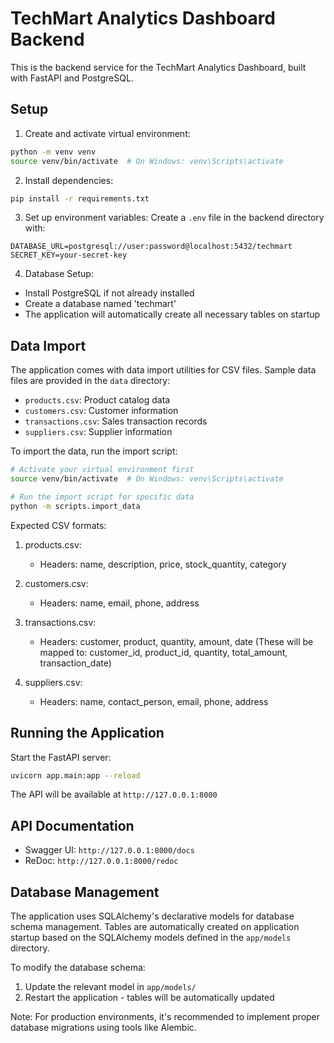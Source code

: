 # TechMart Analytics Dashboard Backend

This is the backend service for the TechMart Analytics Dashboard, built with FastAPI and PostgreSQL.

## Setup

1. Create and activate virtual environment:
```bash
python -m venv venv
source venv/bin/activate  # On Windows: venv\Scripts\activate
```

2. Install dependencies:
```bash
pip install -r requirements.txt
```

3. Set up environment variables:
Create a `.env` file in the backend directory with:
```env
DATABASE_URL=postgresql://user:password@localhost:5432/techmart
SECRET_KEY=your-secret-key
```

4. Database Setup:
- Install PostgreSQL if not already installed
- Create a database named 'techmart'
- The application will automatically create all necessary tables on startup

## Data Import

The application comes with data import utilities for CSV files. Sample data files are provided in the `data` directory:

- `products.csv`: Product catalog data
- `customers.csv`: Customer information
- `transactions.csv`: Sales transaction records
- `suppliers.csv`: Supplier information

To import the data, run the import script:
```bash
# Activate your virtual environment first
source venv/bin/activate  # On Windows: venv\Scripts\activate

# Run the import script for specific data
python -m scripts.import_data
```

Expected CSV formats:

1. products.csv:
   - Headers: name, description, price, stock_quantity, category

2. customers.csv:
   - Headers: name, email, phone, address

3. transactions.csv:
   - Headers: customer, product, quantity, amount, date
   (These will be mapped to: customer_id, product_id, quantity, total_amount, transaction_date)

4. suppliers.csv:
   - Headers: name, contact_person, email, phone, address

## Running the Application

Start the FastAPI server:
```bash
uvicorn app.main:app --reload
```

The API will be available at `http://127.0.0.1:8000`

## API Documentation

- Swagger UI: `http://127.0.0.1:8000/docs`
- ReDoc: `http://127.0.0.1:8000/redoc`

## Database Management

The application uses SQLAlchemy's declarative models for database schema management. Tables are automatically created on application startup based on the SQLAlchemy models defined in the `app/models` directory.

To modify the database schema:
1. Update the relevant model in `app/models/`
2. Restart the application - tables will be automatically updated

Note: For production environments, it's recommended to implement proper database migrations using tools like Alembic. 